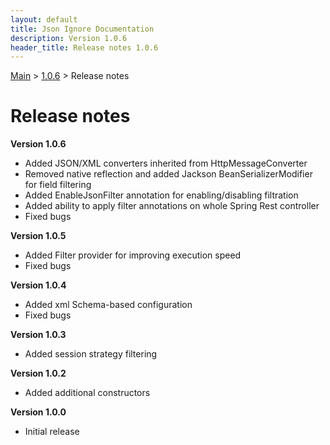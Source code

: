 ```yaml
---
layout: default
title: Json Ignore Documentation
description: Version 1.0.6
header_title: Release notes 1.0.6
---
```


[Main](../../index.MD) > [1.0.6](../index.MD) > Release notes

# Release notes

**Version 1.0.6**
  * Added JSON/XML converters inherited from HttpMessageConverter
  * Removed native reflection and added Jackson BeanSerializerModifier for field filtering
  * Added EnableJsonFilter annotation for enabling/disabling filtration
  * Added ability to apply filter annotations on whole Spring Rest controller
  * Fixed bugs

**Version 1.0.5**
  * Added Filter provider for improving execution speed
  * Fixed bugs 

**Version 1.0.4**
  * Added xml Schema-based configuration
  * Fixed bugs 

**Version 1.0.3**
  * Added session strategy filtering

**Version 1.0.2**
  * Added additional constructors

**Version 1.0.0**
  * Initial release